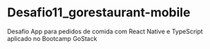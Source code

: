 # Desafio11_gorestaurant-mobile
Desafio App para pedidos de comida com React Native e TypeScript aplicado no Bootcamp GoStack

